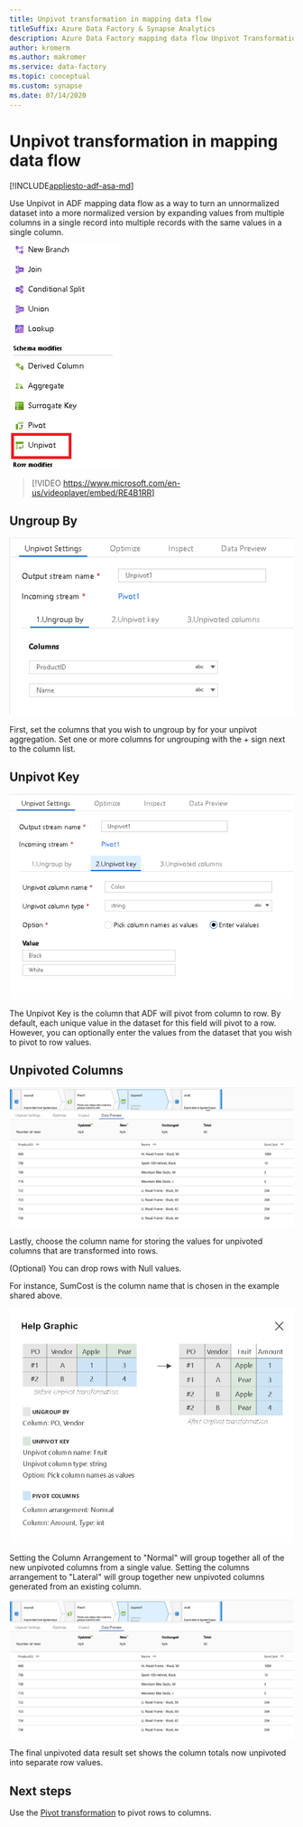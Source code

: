 ```yaml
---
title: Unpivot transformation in mapping data flow
titleSuffix: Azure Data Factory & Synapse Analytics
description: Azure Data Factory mapping data flow Unpivot Transformation
author: kromerm
ms.author: makromer
ms.service: data-factory
ms.topic: conceptual
ms.custom: synapse
ms.date: 07/14/2020
---
```


# Unpivot transformation in mapping data flow

[!INCLUDE[appliesto-adf-asa-md](includes/appliesto-adf-asa-md.md)]

Use Unpivot in ADF mapping data flow as a way to turn an unnormalized dataset into a more normalized version by expanding values from multiple columns in a single record into multiple records with the same values in a single column.

![Screenshot shows Unpivot selected from the menu.](media/data-flow/unpivot1.png "Unpivot options 1")

> [!VIDEO https://www.microsoft.com/en-us/videoplayer/embed/RE4B1RR]

## Ungroup By

![Screenshot shows the Unpivot Settings with the Ungroup by tab selected.](media/data-flow/unpivot5.png "Unpivot options 2")

First, set the columns that you wish to ungroup by for your unpivot aggregation. Set one or more columns for ungrouping with the + sign next to the column list.

## Unpivot Key

![Screenshot shows the Unpivot Settings with the Unpivot key tab selected.](media/data-flow/unpivot6.png "Unpivot options 3")

The Unpivot Key is the column that ADF will pivot from column to row. By default, each unique value in the dataset for this field will pivot to a row. However, you can optionally enter the values from the dataset that you wish to pivot to row values.

## Unpivoted Columns

![Screenshot shows the Unpivot Settings with the Data Preview tab selected.](media/data-flow//unpivot7.png "Unpivot options 4")

Lastly, choose the column name for storing the values for unpivoted columns that are transformed into rows.

(Optional) You can drop rows with Null values.

For instance, SumCost is the column name that is chosen in the example shared above.

![Image showing the PO, Vendor, and Fruit columns before and after a unipivot transformation using the Fruit column as the unipivot key.](media/data-flow/unpivot3.png)

Setting the Column Arrangement to "Normal" will group together all of the new unpivoted columns from a single value. Setting the columns arrangement to "Lateral" will group together new unpivoted columns generated from an existing column.

![Screenshot shows the result of the transformation.](media/data-flow//unpivot7.png "Unpivot options 5")

The final unpivoted data result set shows the column totals now unpivoted into separate row values.

## Next steps

Use the [Pivot transformation](data-flow-pivot.md) to pivot rows to columns.
